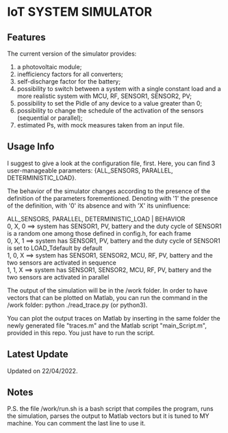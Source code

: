 # IoT SYSTEM SIMULATOR

## Features

The current version of the simulator provides:
 1) a photovoltaic module; <br />
 2) inefficiency factors for all converters; <br />
 3) self-discharge factor for the battery; <br />
 4) possibility to switch between a system with a single constant load and a more realistic system with MCU, RF, SENSOR1, SENSOR2, PV; <br />
 5) possibility to set the Pidle of any device to a value greater than 0; <br />
 6) possibility to change the schedule of the activation of the sensors (sequential or parallel); <br />
 7) estimated Ps, with mock measures taken from an input file. <br />

## Usage Info

I suggest to give a look at the configuration file, first.
Here, you can find 3 user-manageable parameters: {ALL_SENSORS, PARALLEL, DETERMINISTIC_LOAD}.

The behavior of the simulator changes according to the presence of the definition of the parameters forementioned.
Denoting with '1' the presence of the definition, with '0' its absence and with 'X' its uninfluence:

ALL_SENSORS,    PARALLEL,    DETERMINISTIC_LOAD    |    BEHAVIOR <br />
    0,             X,                  0          ==>  system has SENSOR1, PV, battery and the duty cycle of SENSOR1 is a random one among those defined in config.h, for each frame <br />
    0,             X,                  1          ==>  system has SENSOR1, PV, battery and the duty cycle of SENSOR1 is set to LOAD_Tdefault by default <br />
    1,	            0,                  X          ==>  system has SENSOR1, SENSOR2, MCU, RF, PV, battery and the two sensors are activated in sequence <br />
    1,             1,                  X          ==>  system has SENSOR1, SENSOR2, MCU, RF, PV, battery and the two sensors are activated in parallel <br />

The output of the simulation will be in the /work folder. In order to have vectors that can be plotted on Matlab, you can run the command in the /work folder:
  python ./read_trace.py  (or python3).

You can plot the output traces on Matlab by inserting in the same folder the newly generated file "traces.m" and the Matlab script "main_Script.m", provided in this repo. You just have to run the script. 

## Latest Update

Updated on 22/04/2022.

## Notes

P.S. the file /work/run.sh is a bash script that compiles the program, runs the simulation, parses the output to Matlab vectors but it is tuned to MY machine. You can comment the last line to use it.

